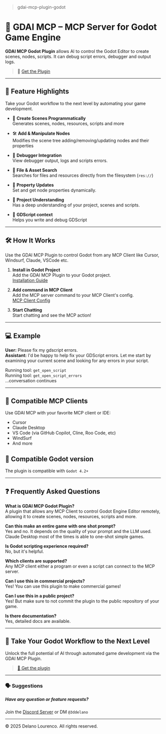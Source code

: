 > gdai-mcp-plugin-godot

# 🤖 GDAI MCP – MCP Server for Godot Game Engine

**GDAI MCP Godot Plugin** allows AI to control the Godot Editor to create scenes, nodes, scripts. It can debug script errors, debugger and output logs.

> 🔗 [Get the Plugin](https://gdaimcp.delanolourenco.xyz/) &nbsp;

---

## 🚀 Feature Highlights

Take your Godot workflow to the next level by automating your game development.

- 🧱 **Create Scenes Programmatically**  
  Generates scenes, nodes, resources, scripts and more

- 🛠️ **Add & Manipulate Nodes**  
  Modifies the scene tree adding/removing/updating nodes and their properties

- 🐞 **Debugger Integration**  
  View debugger output, logs and scripts errors.

- 📁 **File & Asset Search**  
  Searches for files and resources directly from the filesystem (`res://`)

- 📐 **Property Updates**  
  Set and get node properties dynamically.

- 🧩 **Project Understanding**  
  Has a deep understanding of your project, scenes and scripts.

- 📝 **GDScript context**  
  Helps you write and debug GDScript

---

## 🛠️ How It Works

Use the GDAI MCP Plugin to control Godot from any MCP Client like Cursor, Windsurf, Claude, VSCode etc.

1. **Install in Godot Project**  
   Add the GDAI MCP Plugin to your Godot project.  
   [Installation Guide](https://gdaimcp.delanolourenco.xyz/docs/installation)

2. **Add command in MCP Client**  
   Add the MCP server command to your MCP Client's config.  
   [MCP Client Config](https://gdaimcp.delanolourenco.xyz/docs/installation#2-install-in-mcp-client)

3. **Start Chatting**  
   Start chatting and see the MCP action!

---

## 💻 Example

**User:** Please fix my gdscript errors.  
**Assistant:** I'd be happy to help fix your GDScript errors. Let me start by examining your current scene and looking for any errors in your script.

Running tool: `get_open_script`  
Running tool: `get_open_script_errors`  
...conversation continues

---

## 🤝 Compatible MCP Clients

Use GDAI MCP with your favorite MCP client or IDE:

- Cursor
- Claude Desktop
- VS Code (via GitHub Copilot, Cline, Roo Code, etc)
- WindSurf
- And more

## 🤝 Compatible Godot version

The plugin is compatible with `Godot 4.2+`

---

## ❓ Frequently Asked Questions

**What is GDAI MCP Godot Plugin?**  
A plugin that allows any MCP Client to control Godot Engine Editor remotely, allowing it to create scenes, nodes, resources, scripts and more. 

**Can this make an entire game with one shot prompt?**  
Yes and no. It depends on the quality of your prompt and the LLM used. Claude Desktop most of the times is able to one-shot simple games.


**Is Godot scripting experience required?**  
No, but it's helpful.

**Which clients are supported?**  
Any MCP client either a program or even a script can connect to the MCP server.

**Can I use this in commercial projects?**  
Yes! You can use this plugin to make commercial games!

**Can I use this in a public project?**  
Yes! But make sure to not commit the plugin to the public repository of your game.

**Is there documentation?**  
Yes, detailed docs are available.

---

## 🚀 Take Your Godot Workflow to the Next Level

Unlock the full potential of AI through automated game development via the GDAI MCP Plugin.

> [🔗 Get the plugin](https://gdaimcp.delanolourenco.xyz/)

---


### 🗣️ Suggestions

##### Have any question or feature requests?  
Join the [Discord Server](https://discord.gg/FZY9TqW) or DM `@3ddelano`

---

© 2025 Delano Lourenco. All rights reserved.
